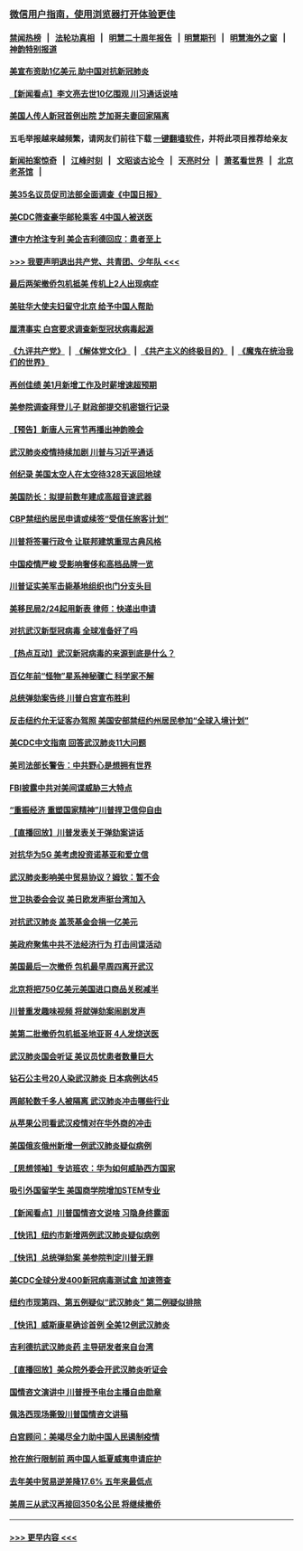 ### [微信用户指南，使用浏览器打开体验更佳](https://github.com/gfw-breaker/banned-news1/blob/master/indexes/wechat-guide.md?t=0)
#### [禁闻热榜](热点新闻.md?t=0)  &nbsp;&nbsp;|&nbsp;&nbsp; [法轮功真相](https://github.com/gfw-breaker/truth/blob/master/README.md?t=0) &nbsp;&nbsp;|&nbsp;&nbsp; [明慧二十周年报告](https://github.com/gfw-breaker/mh-reports/blob/master/README.md?t=0) &nbsp;&nbsp;|&nbsp;&nbsp;[明慧期刊](https://github.com/gfw-breaker/mh-qikan) &nbsp;&nbsp;|&nbsp;&nbsp; [明慧海外之窗](https://github.com/gfw-breaker/mh-news/blob/master/README.md?t=0) &nbsp;&nbsp;|&nbsp;&nbsp; [神韵特别报道](https://github.com/gfw-breaker/mh-news/blob/master/shenyun.md?t=0)
#### [美宣布资助1亿美元 助中国对抗新冠肺炎](../pages/nsc412/n11852531.md?t=02080511) 
#### [【新闻看点】李文亮去世10亿围观 川习通话说啥](../pages/nsc412/n11852360.md?t=02080511) 
#### [美国人传人新冠首例出院 芝加哥夫妻回家隔离](../pages/nsc412/n11852452.md?t=02080511) 
#### 五毛举报越来越频繁，请网友们前往下载 [一键翻墙软件](https://github.com/gfw-breaker/ssr-accounts)，并将此项目推荐给亲友
#### [新闻拍案惊奇](https://github.com/gfw-breaker/banned-news1/blob/master/pages/link4.md) &nbsp;&nbsp;|&nbsp;&nbsp; [江峰时刻](https://github.com/gfw-breaker/banned-news1/blob/master/pages/link4.md) &nbsp;&nbsp;|&nbsp;&nbsp; [文昭谈古论今](https://github.com/gfw-breaker/banned-news1/blob/master/pages/link4.md) &nbsp;&nbsp;|&nbsp;&nbsp; [天亮时分](https://github.com/gfw-breaker/banned-news1/blob/master/pages/link4.md) &nbsp;&nbsp;|&nbsp;&nbsp; [萧茗看世界](https://github.com/gfw-breaker/banned-news1/blob/master/pages/link4.md) &nbsp;&nbsp;|&nbsp;&nbsp; [北京老茶馆](https://github.com/gfw-breaker/banned-news1/blob/master/pages/link4.md) &nbsp;&nbsp;|&nbsp;&nbsp; 
#### [美35名议员促司法部全面调查《中国日报》](../pages/nsc412/n11852435.md?t=02080511) 
#### [美CDC筛查豪华邮轮乘客 4中国人被送医](../pages/nsc412/n11852085.md?t=02080511) 
#### [遭中方抢注专利 美企吉利德回应：患者至上](../pages/nsc412/n11852037.md?t=02080511) 
#### [>>> 我要声明退出共产党、共青团、少年队 <<<](https://github.com/begood0513/goodnews/blob/master/quit/letter.md) 
#### [最后两架撤侨包机抵美 传机上2人出现病症](../pages/nsc412/n11852173.md?t=02080511) 
#### [美驻华大使夫妇留守北京 给予中国人帮助](../pages/nsc412/n11852165.md?t=02080511) 
#### [厘清事实 白宫要求调查新型冠状病毒起源](../pages/nsc412/n11852106.md?t=02080511) 
#### [《九评共产党》](https://github.com/begood0513/9ping.md/blob/master/README.md) &nbsp;|&nbsp; [《解体党文化》](../../../../jtdwh.md/blob/master/README.md)  &nbsp;|&nbsp; [《共产主义的终极目的》](../../../../gczydzjmd.md/blob/master/README.md) &nbsp;|&nbsp; [《魔鬼在统治我们的世界》](../../../../mgztzwmdsj.md/blob/master/README.md) 
#### [再创佳绩 美1月新增工作及时薪增速超预期](../pages/nsc412/n11852174.md?t=02080511) 
#### [美参院调查拜登儿子 财政部提交机密银行记录](../pages/nsc412/n11851808.md?t=02080511) 
#### [【预告】新唐人元宵节再播出神韵晚会](../pages/nsc412/n11843192.md?t=02080511) 
#### [武汉肺炎疫情持续加剧 川普与习近平通话](../pages/nsc412/n11851613.md?t=02080511) 
#### [创纪录 美国太空人在太空待328天返回地球](../pages/nsc412/n11851266.md?t=02080511) 
#### [美国防长：拟提前数年建成高超音速武器](../pages/nsc412/n11850959.md?t=02080511) 
#### [CBP禁纽约居民申请或续签“受信任旅客计划”](../pages/nsc412/n11850857.md?t=02080511) 
#### [川普将签署行政令 让联邦建筑重现古典风格](../pages/nsc412/n11850654.md?t=02080511) 
#### [中国疫情严峻 受影响奢侈和高档品牌一览](../pages/nsc412/n11850319.md?t=02080511) 
#### [川普证实美军击毙基地组织也门分支头目](../pages/nsc412/n11850383.md?t=02080511) 
#### [美移民局2/24起用新表 律师：快递出申请](../pages/nsc412/n11848220.md?t=02080511) 
#### [对抗武汉新型冠病毒 全球准备好了吗](../pages/nsc412/n11850142.md?t=02080511) 
#### [【热点互动】武汉新冠病毒的来源到底是什么？](../pages/nsc412/n11849749.md?t=02080511) 
#### [百亿年前“怪物”星系神秘骤亡 科学家不解](../pages/nsc412/n11849863.md?t=02080511) 
#### [总统弹劾案告终 川普白宫宣布胜利](../pages/nsc412/n11849985.md?t=02080511) 
#### [反击纽约允无证客办驾照  美国安部禁纽约州居民参加“全球入境计划”](../pages/nsc412/n11849828.md?t=02080511) 
#### [美CDC中文指南 回答武汉肺炎11大问题](../pages/nsc412/n11849703.md?t=02080511) 
#### [美司法部长警告：中共野心是想拥有世界](../pages/nsc412/n11849769.md?t=02080511) 
#### [FBI披露中共对美间谍威胁三大特点](../pages/nsc412/n11849700.md?t=02080511) 
#### [“重振经济 重塑国家精神”川普捍卫信仰自由](../pages/nsc412/n11849641.md?t=02080511) 
#### [【直播回放】川普发表关于弹劾案讲话](../pages/nsc412/n11849472.md?t=02080511) 
#### [对抗华为5G 美考虑投资诺基亚和爱立信](../pages/nsc412/n11849510.md?t=02080511) 
#### [武汉肺炎影响美中贸易协议？姆钦：暂不会](../pages/nsc412/n11849497.md?t=02080511) 
#### [世卫执委会会议 美日欧发声挺台湾加入](../pages/nsc412/n11849433.md?t=02080511) 
#### [对抗武汉肺炎 盖茨基金会捐一亿美元](../pages/nsc412/n11848953.md?t=02080511) 
#### [美政府聚焦中共不法经济行为 打击间谍活动](../pages/nsc412/n11849322.md?t=02080511) 
#### [美国最后一次撤侨 包机最早周四离开武汉](../pages/nsc412/n11849395.md?t=02080511) 
#### [北京将把750亿美元美国进口商品关税减半](../pages/nsc412/n11848896.md?t=02080511) 
#### [川普重发趣味视频 将就弹劾案闹剧发声](../pages/nsc412/n11848715.md?t=02080511) 
#### [美第二批撤侨包机抵圣地亚哥 4人发烧送医](../pages/nsc412/n11847923.md?t=02080511) 
#### [武汉肺炎国会听证 美议员忧患者数量巨大](../pages/nsc412/n11844851.md?t=02080511) 
#### [钻石公主号20人染武汉肺炎 日本病例达45](../pages/nsc412/n11847823.md?t=02080511) 
#### [两邮轮数千多人被隔离 武汉肺炎冲击哪些行业](../pages/nsc412/n11847456.md?t=02080511) 
#### [从苹果公司看武汉疫情对在华外商的冲击](../pages/nsc412/n11847586.md?t=02080511) 
#### [美国俄亥俄州新增一例武汉肺炎疑似病例](../pages/nsc412/n11847714.md?t=02080511) 
#### [【思想领袖】专访班农：华为如何威胁西方国家](../pages/nsc412/n11847306.md?t=02080511) 
#### [吸引外国留学生 美国商学院增加STEM专业](../pages/nsc412/n11847417.md?t=02080511) 
#### [【新闻看点】川普国情咨文说啥 习隐身终露面](../pages/nsc412/n11847016.md?t=02080511) 
#### [【快讯】纽约市新增两例武汉肺炎疑似病例](../pages/nsc412/n11847250.md?t=02080511) 
#### [【快讯】总统弹劾案 美参院判定川普无罪](../pages/nsc412/n11847316.md?t=02080511) 
#### [美CDC全球分发400新冠病毒测试盒 加速筛查](../pages/nsc412/n11847260.md?t=02080511) 
#### [纽约市现第四、第五例疑似“武汉肺炎”   第二例疑似排除](../pages/nsc412/n11847332.md?t=02080511) 
#### [【快讯】威斯康星确诊首例 全美12例武汉肺炎](../pages/nsc412/n11847162.md?t=02080511) 
#### [吉利德抗武汉肺炎药 主导研发者来自台湾](../pages/nsc412/n11847064.md?t=02080511) 
#### [【直播回放】美众院外委会开武汉肺炎听证会](../pages/nsc412/n11846727.md?t=02080511) 
#### [国情咨文演讲中 川普授予电台主播自由勋章](../pages/nsc412/n11846815.md?t=02080511) 
#### [佩洛西现场撕毁川普国情咨文讲稿](../pages/nsc412/n11846724.md?t=02080511) 
#### [白宫顾问：美竭尽全力助中国人民遏制疫情](../pages/nsc412/n11846756.md?t=02080511) 
#### [抢在旅行限制前 两中国人抵夏威夷申请庇护](../pages/nsc412/n11846866.md?t=02080511) 
#### [去年美中贸易逆差降17.6% 五年来最低点](../pages/nsc412/n11846755.md?t=02080511) 
#### [美周三从武汉再接回350名公民 将继续撤侨](../pages/nsc412/n11846705.md?t=02080511) 

----
#### [ >>> 更早内容 <<< ](../indexes/nsc412-earlier.md)
